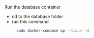 Run the database container
- cd to the database folder
- run this command
  ``` bash
    sudo docker-compose up --build -d
  ```